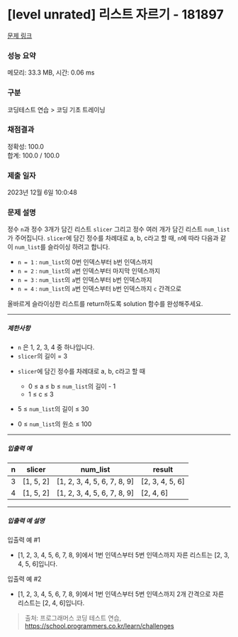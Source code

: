 # [level unrated] 리스트 자르기 - 181897 

[문제 링크](https://school.programmers.co.kr/learn/courses/30/lessons/181897) 

### 성능 요약

메모리: 33.3 MB, 시간: 0.06 ms

### 구분

코딩테스트 연습 > 코딩 기초 트레이닝

### 채점결과

정확성: 100.0<br/>합계: 100.0 / 100.0

### 제출 일자

2023년 12월 6일 10:0:48

### 문제 설명

<p>정수 <code>n</code>과 정수 3개가 담긴 리스트 <code>slicer</code> 그리고 정수 여러 개가 담긴 리스트 <code>num_list</code>가 주어집니다. <code>slicer</code>에 담긴 정수를 차례대로 a, b, c라고 할 때, <code>n</code>에 따라 다음과 같이 <code>num_list</code>를 슬라이싱 하려고 합니다.</p>

<ul>
<li><code>n = 1</code> : <code>num_list</code>의 0번 인덱스부터 <code>b</code>번 인덱스까지</li>
<li><code>n = 2</code> : <code>num_list</code>의 <code>a</code>번 인덱스부터 마지막 인덱스까지</li>
<li><code>n = 3</code> : <code>num_list</code>의 <code>a</code>번 인덱스부터 <code>b</code>번 인덱스까지</li>
<li><code>n = 4</code> : <code>num_list</code>의 <code>a</code>번 인덱스부터 <code>b</code>번 인덱스까지 <code>c</code> 간격으로</li>
</ul>

<p>올바르게 슬라이싱한 리스트를 return하도록 solution 함수를 완성해주세요.</p>

<hr>

<h5>제한사항</h5>

<ul>
<li><code>n</code> 은 1, 2, 3, 4 중 하나입니다.</li>
<li><code>slicer</code>의 길이 = 3</li>
<li><p><code>slicer</code>에 담긴 정수를 차례대로 a, b, c라고 할 때</p>

<ul>
<li>0 ≤ a ≤ b ≤ <code>num_list</code>의 길이 - 1 </li>
<li>1 ≤ c ≤ 3</li>
</ul></li>
<li><p>5 ≤ <code>num_list</code>의 길이 ≤ 30</p></li>
<li><p>0 ≤ <code>num_list</code>의 원소 ≤ 100</p></li>
</ul>

<hr>

<h5>입출력 예</h5>
<table class="table">
        <thead><tr>
<th>n</th>
<th>slicer</th>
<th>num_list</th>
<th>result</th>
</tr>
</thead>
        <tbody><tr>
<td>3</td>
<td>[1, 5, 2]</td>
<td>[1, 2, 3, 4, 5, 6, 7, 8, 9]</td>
<td>[2, 3, 4, 5, 6]</td>
</tr>
<tr>
<td>4</td>
<td>[1, 5, 2]</td>
<td>[1, 2, 3, 4, 5, 6, 7, 8, 9]</td>
<td>[2, 4, 6]</td>
</tr>
</tbody>
      </table>
<hr>

<h5>입출력 예 설명</h5>

<p>입출력 예 #1</p>

<ul>
<li>[1, 2, 3, 4, 5, 6, 7, 8, 9]에서 1번 인덱스부터 5번 인덱스까지 자른 리스트는 [2, 3, 4, 5, 6]입니다.</li>
</ul>

<p>입출력 예 #2</p>

<ul>
<li>[1, 2, 3, 4, 5, 6, 7, 8, 9]에서 1번 인덱스부터 5번 인덱스까지 2개 간격으로 자른 리스트는 [2, 4, 6]입니다.</li>
</ul>


> 출처: 프로그래머스 코딩 테스트 연습, https://school.programmers.co.kr/learn/challenges